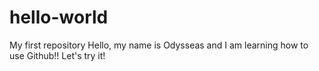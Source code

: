 # hello-world
My first repository
Hello, my name is Odysseas and I am learning how to use Github!!
Let's try it!
